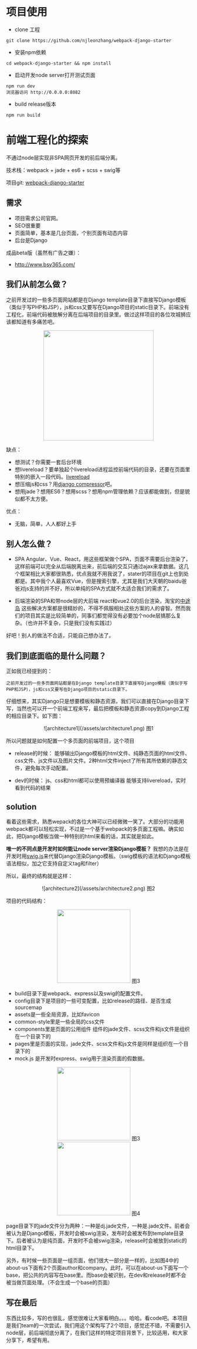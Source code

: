 # 项目使用

* clone 工程
```
git clone https://github.com/njleonzhang/webpack-django-starter
```
* 安装npm依赖
```
cd webpack-django-starter && npm install
```
* 启动开发node server打开测试页面
```
npm run dev
浏览器访问 http://0.0.0.0:8082
```
* build release版本
```
npm run build
```

# 前端工程化的探索
不通过node层实现非SPA网页开发的前后端分离。

技术栈：webpack + jade + es6 + scss + swig等

项目git: [webpack-django-starter](https://github.com/njleonzhang/webpack-django-starter)

## 需求
* 项目需求公司官网。
* SEO很重要
* 页面简单，基本是几台页面，个别页面有动态内容
* 后台是Django

成品beta版（虽然有广告之嫌）：
* http://www.bsy365.com/


## 我们从前怎么做？
之前开发过的一些多页面网站都是在Django template目录下直接写Django模板（类似于写PHP和JSP），js和css又要写在Django项目的static目录下。前端没有工程化，前端代码被肢解分离在后端项目的目录里。做过这样项目的各位攻城狮应该都知道有多痛苦吧。
<center>
<img src="/assets/django_code_strcuture.png" width="300px">
</center>

缺点：
* 想测试？你需要一套后台环境
* 想livereload？要单独起个livereload进程监控前端代码的目录，还要在页面里特别的嵌入一段代码。[livereload](https://www.npmjs.com/package/livereload)
* 想压缩js和css？用[django compressor](https://django-compressor.readthedocs.io/en/latest/)吧。
* 想用jade？想用ES6？想用scss？想用npm管理依赖？应该都能做到，但是貌似都不太方便。

优点：
* 无脑，简单，人人都好上手

## 别人怎么做？

* SPA
Angular、Vue、React，用这些框架做个SPA，页面不需要后台渲染了，这样前端可以完全从后端脱离出来，前后端的交互只通过ajax来拿数据。这几个框架相比大家都很熟悉，优点我就不用我说了，stater的项目在git上也到处都是。其中我个人最喜欢Vue，但是搜索引擎，尤其是我们大天朝的baidu爸爸对js支持的并不好，所以单纯的SPA方式就不太适合我们的需求了。

* 后端渲染的SPA和带node层的大前端
react和vue2.0的后台渲染，淘宝的[中途岛](https://www.zhihu.com/question/23512853) 这些解决方案都是很精妙的，不得不佩服相处这些方案的人的睿智。然而我们的项目其实是比较简单的，同事们都觉得没有必要加个node层搞那么复杂。（也许并不复杂，只是我们没有实践过）

好吧！别人的做法不合适，只能自己想办法了。

## 我们到底面临的是什么问题？
正如我已经提到的：

```
之前开发过的一些多页面网站都是在Django template目录下直接写Django模板（类似于写PHP和JSP），js和css又要写在Django项目的static目录下。
```
仔细想来，其实Django只是想要模板和静态资源，我们可以直接在Django目录下写，当然也可以开一个前端工程来写，最后把模板和静态资源copy到Django工程的相应目录下。如下图：
<center>
![architecture1](/assets/architecture1.png)
图1
</center>

所以问题就是如何配置一个多页面的前端项目，这个项目
* release的时候：
能够输出Django模板的html文件、纯静态页面的html文件、css文件、js文件以及图片文件。2种html文件inject了所有其所依赖的静态文件，避免每次手动配置。

* dev的时候：
js、css和html都可以使用预编译器
能够支持livereload，实时看到代码的结果

## solution
看着这些需求，熟悉wepack的各位大神可以已经微微一笑了。大部分的功能用webpack都可以轻松实现，不过是一个基于webpack的多页面工程嘛。确实如此，把Django模板当做一种特别的html来看的话，其实就是如此。

**唯一的不同点是开发时如何能让node server渲染Django模板？**
我想的办法是在开发时用[swig.js](https://www.npmjs.com/package/swig)来代替Django渲染Django模板。（swig模板的语法和Django模板语法相似，加之它支持自定义tag和filter）

所以，最终的结构就是这样：
<center>
![architecture2](/assets/architecture2.png)
图2
</center>


项目的代码结构：
<center>
<img src="/assets/project1.png" width="200px">
图3
</center>

* build目录下是webpack、express以及swig的配置文件。
* config目录下是项目的一些可变配置，比如release的路径、是否生成sourcemap
* assets是一些全局资源，比如favicon
* common-style里是一些全局的css文件
* components里是页面的公用组件
  组件的jade文件、scss文件和js文件是组织在一个目录下的
* pages里是页面的实现，jade文件、scss文件和js文件是同样是组织在一个目录下的
* mock.js 是开发时express、swig用于渲染页面的假数据。

<center>
<img src="/assets/project2.png" width="200px">
图3
</center>

<center>
<img src="/assets/project3.png" width="200px">
图4
</center>

page目录下的jade文件分为两种：一种是dj.jade文件，一种是.jade文件。前者会被认为是Django模板，开发时会被swig渲染，发布时会被发布到template目录下。后者被认为是纯页面，开发时不会被swig渲染，release时会被放到static的html目录下。

另外，有时候一些页面是一组页面，他们很大一部分是一样的，比如图4中的about-us下面有2个页面author和company。此时，可以在about-us下面写一个base，把公共的内容写在base里。而base会被识别，在dev和release时都不会被当做页面处理。（不会生成一个base的页面）

## 写在最后
东西比较多，写的也很乱，感觉很难让大家看明白。。。哈哈。看code吧。本项目是我们team的一次尝试，我们用这个架构写了2个项目，感觉还不错，不需要引入node层，前后端彻底分离了，在我们这样的特定项目背景下，比较适用，和大家分享下，希望有用。
